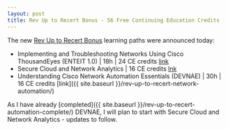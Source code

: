 ```yaml
---
layout: post
title: Rev Up to Recert Bonus - 56 Free Continuing Education Credits
---
```


The new [Rev Up to Recert Bonus](https://blogs.cisco.com/learning/rev-up-and-race-to-recertification-with-56-free-continuing-education-credits) learning paths were announced today:
<blockquote class="twitter-tweet" data-lang="en"><p lang="en" dir="ltr"></p>
<a href="https://twitter.com/learningatcisco/status/1681698636973916160"></a>
</blockquote> <script async src="//platform.twitter.com/widgets.js" charset="utf-8"></script>

- Implementing and Troubleshooting Networks Using Cisco ThousandEyes (ENTEIT 1.0) \| 18h \| 24 CE credits [link](https://u.cisco.com/path/104?utm_campaign=revup-te&utm_source=blog-cisco&utm_medium=ciscou-path-enteit)
- Secure Cloud and Network Analytics \| 16 CE credits [lnk](https://learningnetwork.cisco.com/s/learning-plan-detail-standard?ltui__urlRecordId=a1c6e00000AVUzOAAX&ltui__urlRedirect=learning-plan-detail-standard%3Fccid%3Drevup-to-recert&dtid=blog&oid=blog-rev-up-and-race-to-recertification-with-50-free-continuing-education-credits)
- Understanding Cisco Network Automation Essentials (DEVNAE) \| 30h \| 16 CE credits [link]({{ site.baseurl }}/rev-up-to-recert-network-automation/)

As I have already [completed]({{ site.baseurl }}/rev-up-to-recert-automation-complete/) DEVNAE, I will plan to start with Secure Cloud and Network Analytics - updates to follow.